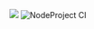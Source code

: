 <a href="https://codeclimate.com/github/Jorah-M/frontend-project-lvl2/maintainability"><img src="https://api.codeclimate.com/v1/badges/b2c278eac2d81d66aeb1/maintainability" /></a>
![NodeProject CI](https://github.com/Jorah-M/frontend-project-lvl2/workflows/NodeProject%20CI/badge.svg)
